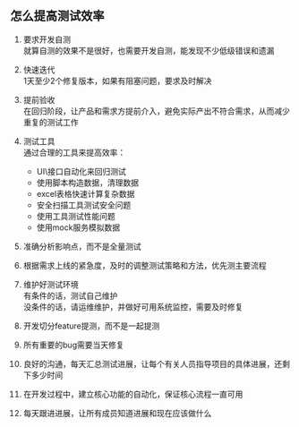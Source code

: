 ## 怎么提高测试效率
 
1. 要求开发自测  
    就算自测的效果不是很好，也需要开发自测，能发现不少低级错误和遗漏    
    
2. 快速迭代  
    1天至少2个修复版本，如果有阻塞问题，要求及时解决  
    
3. 提前验收  
    在回归阶段，让产品和需求方提前介入，避免实际产出不符合需求，从而减少重复的测试工作  
    
4. 测试工具  
    通过合理的工具来提高效率：  
    - UI\接口自动化来回归测试  
    - 使用脚本构造数据，清理数据  
    - excel表格快速计算复杂数据    
    - 安全扫描工具测试安全问题  
    - 使用工具测试性能问题
    - 使用mock服务模拟数据  


5. 准确分析影响点，而不是全量测试

6. 根据需求上线的紧急度，及时的调整测试策略和方法，优先测主要流程
    
7. 维护好测试环境  
    有条件的话，测试自己维护   
    没条件的话，请运维维护，并做好可用系统监控，需要及时修复  
    
8. 开发切分feature提测，而不是一起提测

9. 所有重要的bug需要当天修复

10. 良好的沟通，每天汇总测试进展，让每个有关人员指导项目的具体进展，还剩下多少时间

11. 在开发过程中，建立核心功能的自动化，保证核心流程一直可用

12. 每天跟进进展，让所有成员知道进展和现在应该做什么
    